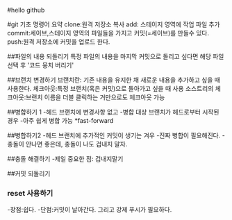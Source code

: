 #hello github

#git 기초 명령어 요약
clone:원격 저장소 복사
add: 스테이지 영역에 작업 파일 추가
commit:세이브,스테이지 영역의 파일들을 가지고 커밋(=세이브)를 만들수 있다.
push:원격 저장소에 커밋을 업로드 한다.

##파일의 내용 되돌리기
 특정 파일의 내용을 마지막 커밋으로 돌리고 싶다면 해당 파일 선택 후 '코드 뭉치 버리기'


##브랜치 변경하기
브랜치란: 기존 내용을 유지한 채 새로운 내용을 추가하고 싶을 때 사용한다.
체크아웃:특정 브랜치(혹은 커밋)으로 돌아가고 싶을 때 사용
소스트리의 체크아웃:브랜치 이름을 더블 클릭하는 거만으로도 체크아웃 가능

##병합하기 1
-헤드 브랜치에 변경사항 없고
-병합 대상 브랜치가 헤드로부터 시작된 경우
-아주 쉽게 병합 가능 *fast-forward

##병합하기2
-헤드 브랜치에 추가적인 커밋이 생기는 겨우
-진짜 병합이 필요해진다.
-충돌이 안나면 좋은데, 충돌이 나도 겁내지 말자.

##충돌 해결하기
-제일 중요한 점: 겁내지말기

##커밋 되돌리기

### reset 사용하기
-장점:쉽다.
-단점:커밋이 날아간다. 그리고 강제 푸시가 필요하다.
